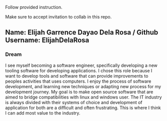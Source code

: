 Follow provided instruction.

Make sure to accept invitation to collab in this repo.

## Name: Elijah Garrence Dayao Dela Rosa / Github Username: ElijahDelaRosa

### Dream
I see myself becoming a software engineer, specifically developing a new tooling software for developing applications. 
I chose this role because I want to develop tools and software that can provide improvements to peoples activities that uses computers. I enjoy the process of software development, and learning new techniques or adapting new process for my development journey.
My goal is to make open source software that are aimed to bridge compatibilities with linux and windows user.
The IT industry is always divided with their systems of choice and development of application for both are a difficult and often frustrating. This is where I think I can add most value to the industry.